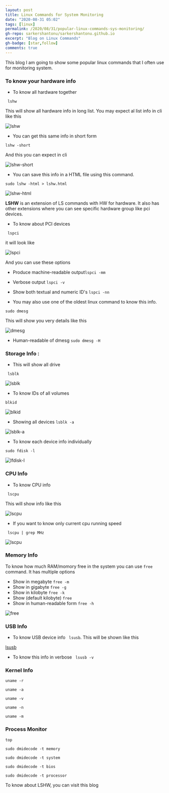 ```yaml
---
layout: post
title: Linux Commands for System Monitoring
date: "2020-08-31 05:02"
tags: [linux]
permalink: /2020/08/31/popular-linux-commands-sys-monitoring/
gh-repo: sarkershantonu/sarkershantonu.github.io
excerpt: "Blog on Linux Commands"
gh-badge: [star,follow]
comments: true
---
```



This blog I am going to show some popular linux commands that I often use for monitoring system.  

### To know your hardware info 
- To know all hardware together 

``` lshw```

This will show all hardware info in long list. You may expect al list info in cli like this 

![lshw](/images/linux/popular-commands/lshw.JPG)

- You can get this same info in short form 

```lshw -short```

And this you can expect in cli 

![lshw-short](/images/linux/popular-commands/lshw-short.JPG)

- You can save this info in a HTML file using this command. 

```sudo lshw -html > lshw.html```

![lshw-html](/images/linux/popular-commands/lshw-html.JPG)

**LSHW** is an extension of LS commands with HW for hardware. It also has other extensions where you can see specific hardware group like pci devices. 


- To know about PCI devices 

``` lspci```

it will look like

![lspci](/images/linux/popular-commands/lspci.JPG)

And you can use these options 

- Produce machine-readable output```lspci -mm```

- Verbose output ```lspci -v```

- Show both textual and numeric ID's ```lspci -nn```

- You may also use one of the oldest linux command to know this info. 

```sudo dmesg```

This will show you very details like this 

![dmesg](/images/linux/popular-commands/dmesg.JPG)

- Human-readable of dmesg  ```sudo dmesg -H```

### Storage Info : 

- This will show all drive 

``` lsblk```

![lsblk](/images/linux/popular-commands/lsblk.JPG)

- To know IDs of all volumes 

```blkid```

![blkid](/images/linux/popular-commands/blkid.JPG)

- Showing all devices ```lsblk -a```

![lsblk-a](/images/linux/popular-commands/lsblk-a.JPG)

- To know each device info individually 

```sudo fdisk -l```

![lfdisk-l](/images/linux/popular-commands/fdisk-l.JPG)

### CPU Info 

- To know CPU info 

``` lscpu```

This will show info like this 

![lscpu](/images/linux/popular-commands/lscpu.JPG)

- If you want to know only current cpu running speed 

``` lscpu | grep MHz```

![lscpu](/images/linux/popular-commands/lscpu-mhz.JPG)

### Memory Info 

To know how much RAM/momory free in the system you can use ```free``` command. It has multiple options 

- Show in megabyte ```free -m```
- Show in gigabyte ```free -g```
- Show in kilobyte ```free -k```
- Show (default kilobyte) ```free```
- Show in human-readable form ```free -h```

![free](/images/linux/popular-commands/free.JPG)

### USB Info 

- To know USB device info ``` lsusb```. This will be shown like this 

[lsusb](/images/linux/popular-commands/lsusb.JPG)

- To know this info in verbose ``` lsusb -v```

### Kernel Info 

```uname -r```

```uname -a```


```uname -v```

```uname -n```

```uname -m```

### Process Monitor

```top```

```sudo dmidecode -t memory```

```sudo dmidecode -t system```

```sudo dmidecode -t bios```

```sudo dmidecode -t processor```

To know about LSHW, you can visit this blog 